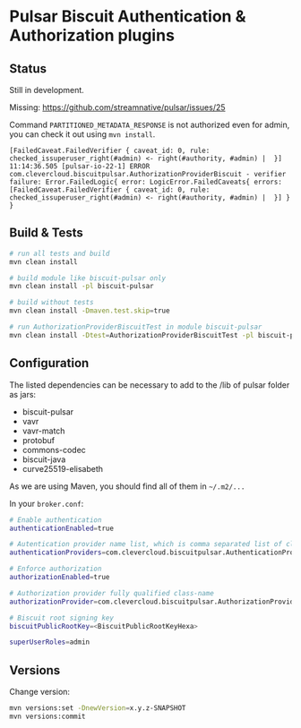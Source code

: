 # Pulsar Biscuit Authentication & Authorization plugins

## Status

Still in development.

Missing: https://github.com/streamnative/pulsar/issues/25

Command `PARTITIONED_METADATA_RESPONSE` is not authorized even for admin, you can check it out using `mvn install`.

```
[FailedCaveat.FailedVerifier { caveat_id: 0, rule: checked_issuperuser_right(#admin) <- right(#authority, #admin) |  }]
11:14:36.505 [pulsar-io-22-1] ERROR com.clevercloud.biscuitpulsar.AuthorizationProviderBiscuit - verifier failure: Error.FailedLogic{ error: LogicError.FailedCaveats{ errors: [FailedCaveat.FailedVerifier { caveat_id: 0, rule: checked_issuperuser_right(#admin) <- right(#authority, #admin) |  }] } }
```

## Build & Tests

```bash
# run all tests and build
mvn clean install

# build module like biscuit-pulsar only
mvn clean install -pl biscuit-pulsar

# build without tests
mvn clean install -Dmaven.test.skip=true

# run AuthorizationProviderBiscuitTest in module biscuit-pulsar
mvn clean install -Dtest=AuthorizationProviderBiscuitTest -pl biscuit-pulsar
```

## Configuration

The listed dependencies can be necessary to add to the /lib of pulsar folder as jars:

- biscuit-pulsar
- vavr
- vavr-match
- protobuf
- commons-codec
- biscuit-java
- curve25519-elisabeth

As we are using Maven, you should find all of them in `~/.m2/...`

In your `broker.conf`:

```bash
# Enable authentication
authenticationEnabled=true

# Autentication provider name list, which is comma separated list of class names
authenticationProviders=com.clevercloud.biscuitpulsar.AuthenticationProviderBiscuit

# Enforce authorization
authorizationEnabled=true

# Authorization provider fully qualified class-name
authorizationProvider=com.clevercloud.biscuitpulsar.AuthorizationProviderBiscuit

# Biscuit root signing key
biscuitPublicRootKey=<BiscuitPublicRootKeyHexa>

superUserRoles=admin
```

## Versions

Change version:

```bash
mvn versions:set -DnewVersion=x.y.z-SNAPSHOT
mvn versions:commit
```

